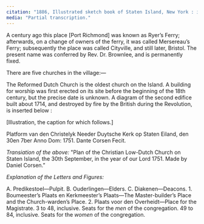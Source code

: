 ```yaml
---
citation: "1886, Illustrated sketch book of Staten Island, New York : its industries and commerce.. New York: S.C. Judson, p113, ancestry.com." 
media: "Partial transcription."
---
```


A century ago this place [Port Richmond] was known as Ryer’s Ferry; afterwards, on a change of owners of the ferry, it was called Mersereau’s Ferry; subsequently the place was called Cityville, and still later, Bristol. The present name was conferred by Rev. Dr. Brownlee, and is permanently fixed.  

There are five churches in the village:— 

The Reformed Dutch Church is the oldest church on the Island. A building for worship was first erected on its site before the beginning of the 18th century, but the precise date is unknown. A diagram of the second edifice built about 1714, and destroyed by fire by the British during the Revolution, is inserted below : 

[Illustration, the caption for which follows.]

Platform van den Christelyk Needer Duytsche Kerk op Staten Eiland, den 30en 7ber Anno Dom: 1751. Dante Corsen Fecit.  

*Transiation of the above:* "Plan of the Christian Low-Dutch Church on Staten Island, the 30th September, in the year of our Lord 1751. Made by Daniel Corsen.”  

*Explanation of the Letters and Figures:* 

A. Predikestoel—Pulpit. B. Ouderlingen—Elders. C. Diakenen—Deacons. 1. Boumeester’s Plaats en Kerkmeester’s Plaats—The Master-builder’s Place and the Church-warden’s Place. 2. Plaats voor den Overheidt—Place for the Magistrate. 3 to 48, inclusive. Seats for the *men* of the congregation. 49 to 84, inclusive. Seats for the *women* of the congregation.
